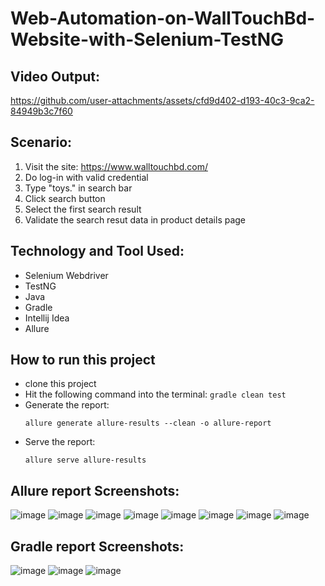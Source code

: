 # Web-Automation-on-WallTouchBd-Website-with-Selenium-TestNG

## Video Output:

https://github.com/user-attachments/assets/cfd9d402-d193-40c3-9ca2-84949b3c7f60

## Scenario:
1. Visit the site: https://www.walltouchbd.com/
2. Do log-in with valid credential
4. Type "toys." in search bar
5. Click search button
6. Select the first search result
7. Validate the search resut data in product details page

## Technology and Tool Used:
- Selenium Webdriver
- TestNG
- Java
- Gradle
- Intellij Idea 
- Allure

## How to run this project
- clone this project
- Hit the following command into the terminal:
  ```gradle clean test```
- Generate the report:
  ```
  allure generate allure-results --clean -o allure-report
  ```
- Serve the report:
  ```
  allure serve allure-results
  ```     

## Allure report Screenshots:
![image](https://github.com/user-attachments/assets/2be8628a-d361-451c-80fc-e5eb17be7786)
![image](https://github.com/user-attachments/assets/34e68519-e89e-4180-af33-f31052df9e68)
![image](https://github.com/user-attachments/assets/80e9ac7e-b1d7-4fb0-845c-bbd1602dbfae)
![image](https://github.com/user-attachments/assets/f89287fb-7b12-4162-93e6-9f0f901fcff5)
![image](https://github.com/user-attachments/assets/e1136126-b1bc-4c55-af1e-78dd5aea1441)
![image](https://github.com/user-attachments/assets/a0905214-7f8c-4e0c-b2a8-405fecd5201c)
![image](https://github.com/user-attachments/assets/c5898e3a-dc21-463e-9af3-7c6c2cca6464)
![image](https://github.com/user-attachments/assets/d6896ae7-b749-453d-adee-5fc1202f4acf)

## Gradle report Screenshots:
![image](https://github.com/user-attachments/assets/ffdb8950-5e1a-49d9-a230-e1432702fc49)
![image](https://github.com/user-attachments/assets/4b72cdfc-0963-4414-a36d-be6a37bc7307)
![image](https://github.com/user-attachments/assets/a1d055c9-0b17-45d3-bf4f-27df954cc97c)













